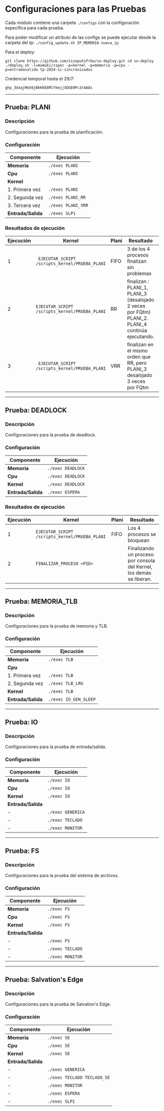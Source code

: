 # Configuraciones para las Pruebas

Cada módulo contiene una carpeta `./configs` con la configuración específica para cada prueba.

Para poder modificar un atributo de las configs se puede ejecutar desde la carpeta del tp:
 `./config_update.sh IP_MEMORIA nueva_ip`

Para el deploy:

`git clone https://github.com/sisoputnfrba/so-deploy.git
cd so-deploy
./deploy.sh -l=mumuki/cspec -p=kernel -p=memoria -p=cpu -p=entradasalida tp-2024-1c-sincronizados`

Credencial temporal hasta el 29/7:

`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`

---

## Prueba: PLANI

### Descripción
Configuraciones para la prueba de planificación.

### Configuración

| **Componente**   | **Ejecución**               |
|------------------|-----------------------------|
| **Memoria**      | `./exec PLANI`              |
| **Cpu**          | `./exec PLANI`              |
| **Kernel**       |                             |
| 1. Primera vez   | `./exec PLANI`              |
| 2. Segunda vez   | `./exec PLANI_RR`           |
| 3. Tercera vez   | `./exec PLANI_VRR`          |
| **Entrada/Salida** | `./exec SLP1`             |

### Resultados de ejecución

| **Ejecución** | **Kernel**                                      | **Plani** | **Resultado**                                                                                                           | **Control**                           |
|---------------|-------------------------------------------------|-----------|------------------------------------------------------------------------------------------------------------------------|---------------------------------------|
| 1             |``` EJECUTAR_SCRIPT /scripts_kernel/PRUEBA_PLANI```    | FIFO      | 3 de los 4 procesos finalizan sin problemas                                                                            |                                       |
| 2             | ```EJECUTAR_SCRIPT /scripts_kernel/PRUEBA_PLANI ```   | RR        | finalizan :<br>PLANI_1,<br>PLANI_3 (desalojado 2 veces por FQtm)<br>PLANI_2.<br>PLANI_4 continúa ejecutando. |``` grep "PID: <2>.*Quantum" kernel.log ```   |
| 3             |``` EJECUTAR_SCRIPT /scripts_kernel/PRUEBA_PLANI```    | VRR       | finalizan en el mismo orden que RR, pero PLANI_3 desalojado 3 veces por FQtm                             |``` grep "PID: <2>.*Quantum" kernel.log ```   |


---

## Prueba: DEADLOCK

### Descripción
Configuraciones para la prueba de deadlock.

### Configuración

| **Componente**   | **Ejecución**               |
|------------------|-----------------------------|
| **Memoria**      | `./exec DEADLOCK`           |
| **Cpu**          | `./exec DEADLOCK`           |
| **Kernel**       | `./exec DEADLOCK`           |
| **Entrada/Salida** | `./exec ESPERA`           |


### Resultados de ejecución

| Ejecución | Kernel                                   | Plani | Resultado                                                                                       |
|-----------|------------------------------------------|-------|--------------------------------------------------------------------------------------------------|
| 1         | ```EJECUTAR_SCRIPT /scripts_kernel/PRUEBA_PLANI``` | FIFO  | Los 4 procesos se bloquean                                                                      |
| 2         | ```FINALIZAR_PROCESO <PID>```            |       | Finalizando un proceso por consola del Kernel, los demás se liberan.                            |



---

## Prueba: MEMORIA_TLB

### Descripción
Configuraciones para la prueba de memoria y TLB.

### Configuración

| **Componente**   | **Ejecución**               |
|------------------|-----------------------------|
| **Memoria**      | `./exec TLB`                |
| **Cpu**          |                             |
| 1. Primera vez   | `./exec TLB`                |
| 2. Segunda vez   | `./exec TLB_LRU`            |
| **Kernel**       | `./exec TLB`                |
| **Entrada/Salida** | `./exec IO_GEN_SLEEP`     |

---

## Prueba: IO

### Descripción
Configuraciones para la prueba de entrada/salida.

### Configuración

| **Componente**   | **Ejecución**               |
|------------------|-----------------------------|
| **Memoria**      | `./exec IO`                 |
| **Cpu**          | `./exec IO`                 |
| **Kernel**       | `./exec IO`                 |
| **Entrada/Salida** |                           |
| -                | `./exec GENERICA`           |
| -                | `./exec TECLADO`            |
| -                | `./exec MONITOR`            |

---

## Prueba: FS

### Descripción
Configuraciones para la prueba del sistema de archivos.

### Configuración

| **Componente**   | **Ejecución**               |
|------------------|-----------------------------|
| **Memoria**      | `./exec FS`                 |
| **Cpu**          | `./exec FS`                 |
| **Kernel**       | `./exec FS`                 |
| **Entrada/Salida** |                           |
| -                | `./exec FS`                 |
| -                | `./exec TECLADO`            |
| -                | `./exec MONITOR`            |

---

## Prueba: Salvation's Edge

### Descripción
Configuraciones para la prueba de Salvation's Edge.

### Configuración

| **Componente**   | **Ejecución**               |
|------------------|-----------------------------|
| **Memoria**      | `./exec SE`                 |
| **Cpu**          | `./exec SE`                 |
| **Kernel**       | `./exec SE`                 |
| **Entrada/Salida** |                           |
| -                | `./exec GENERICA`           |
| -                | `./exec TECLADO TECLADO_SE` |
| -                | `./exec MONITOR`            |
| -                | `./exec ESPERA`             |
| -                | `./exec SLP1`               |
